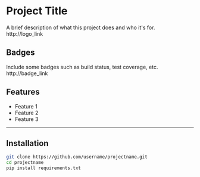 # Project Title

A brief description of what this project does and who it's for.  
http://logo_link

## Badges

Include some badges such as build status, test coverage, etc.  
http://badge_link

## Features

- Feature 1
- Feature 2
- Feature 3

---

## Installation

```bash
git clone https://github.com/username/projectname.git
cd projectname
pip install requirements.txt

